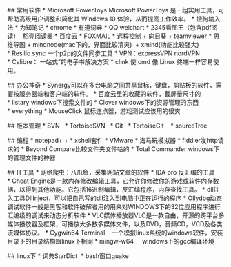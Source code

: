 
## 常用软件
* Microsoft PowerToys
Microsoft PowerToys 是一组实用工具，可帮助高级用户调整和简化其 Windows 10 体验，从而提高工作效率。
* 搜狗输入法
* 为知笔记
* chrome
* 有道词典
* QQ weichart
* 2345看图王（包含pdf阅读）  稻壳阅读器
* 百度云
* FOXMAIL
* 远程控制
    + 向日葵
    + teamviewer
* 思维导图
    + mindnode(mac下的，界面比较清爽) 
    + xmind(功能比较强大)
* Resilio sync 一个p2p的文件同步工具
* VPN：expressVPN nordVPN
* Calibre： 一站式”的电子书解决方案
* clink
使 cmd 像 Linux 终端一样容易使用。


## 办公神奇
* Synergy可以在多台电脑之间共享鼠标，键盘，剪贴板的软件，需要按服务器端和客户端的软件。
* 百度云里的收藏的软件，截屏量尺寸的
* listary windows下搜索文件的
* Clover windows下的资源管理的东西
* everything
* MouseClick 鼠标连点器，游戏测试应该用的很爽

## 版本管理
* SVN  
* TortoiseSVN  
* Git  
* TortoiseGit   
* sourceTree




## 编程
* notepad+ +
* xshell套件
* VMware
* 海马玩模拟器
* fiddler发http请求的
* Beyond Compare比较文件夹文件啥的
* Total Commander windows下的管理文件的神器




## IT工具
* 网络爬虫：八爪鱼，采集网站文章的软件
* IDA pro 反汇编的工具
* Cheat Engine是一款内存修改编辑工具，它允许你修改你的游戏或软件内存数据，以得到其他功能。它包括16进制编辑，反汇编程序，内存查找工具。
* dll注入工具DllInject，可以把自己写的dll注入到电脑中正在运行的程序
* Ollydbg动态调试软件一般是黑客和软件破解者用的用来对WINDOWS下的32位应用程序进行汇编级的调试来动态分析软件
* VLC媒体播放器VLC是一款自由，开源的跨平台多媒体播放器及框架，可播放大多数多媒体文件，以及DVD，音频CD，VCD及各类流媒体协议。
* Cygwin64 Terminal    一个模拟linux系统的windows软件，安装目录下的目录结构跟linux下相同
* mingw-w64     windows下的gcc编译环境




## linux下
* 词典StarDict 
* bash窗口guake





